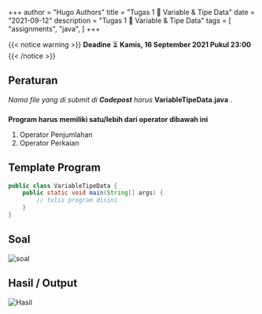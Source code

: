 +++
author = "Hugo Authors"
title = "Tugas 1 📝 Variable & Tipe Data"
date = "2021-09-12"
description = "Tugas 1 📝 Variable & Tipe Data"
tags = [
    "assignments",
    "java",
]
+++

{{< notice warning >}}
**Deadine** ⏳ **Kamis, 16 September 2021 Pukul 23:00**
{{< /notice >}}

## Peraturan 
*Nama file yang di submit di **Codepost** harus* **VariableTipeData.java** . 
### 
**Program harus memiliki satu/lebih dari operator dibawah ini**
1. Operator Penjumlahan
2. Operator Perkaian

## Template Program
```java
public class VariableTipeData {
    public static void main(String[] args) {
        // tulis program disini
    }
}
```

## Soal
![soal](/posts/assets/a.png "Soal" )

## Hasil / Output
![Hasil](/posts/assets/b.png "Hasil")
